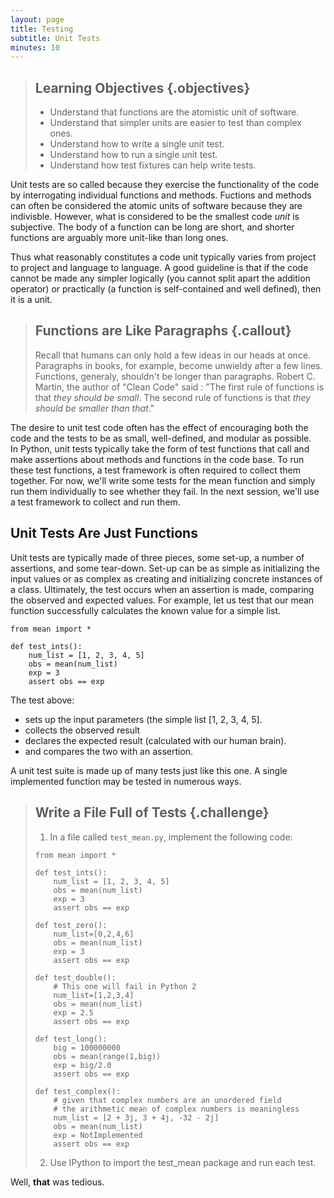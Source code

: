 ```yaml
---
layout: page
title: Testing
subtitle: Unit Tests
minutes: 10
---
```

> ## Learning Objectives {.objectives}
> 
> -   Understand that functions are the atomistic unit of software.
> -   Understand that simpler units are easier to test than complex ones.
> -   Understand how to write a single unit test.
> -   Understand how to run a single unit test.
> -   Understand how test fixtures can help write tests.

Unit tests are so called because they exercise the functionality of the code by
interrogating individual functions and methods. Fuctions and methods can often
be considered the atomic units of software because they are indivisble.
However, what is considered to be the smallest code _unit_ is subjective. The
body of a function can be long are short, and shorter functions are arguably
more unit-like than long ones.

Thus what reasonably constitutes a code unit typically varies from project to
project and language to language.  A good guideline is that if the code cannot
be made any simpler logically (you cannot split apart the addition operator) or
practically (a function is self-contained and well defined), then it is a unit. 

> ## Functions are Like Paragraphs {.callout}
>
> Recall that humans can only hold a few ideas in our heads at once. Paragraphs
> in books, for example, become unwieldy after a few lines. Functions, generaly,
> shouldn't be longer than paragraphs.
> Robert C. Martin, the author of "Clean Code" said : "The first rule of
> functions is that _they should be small_. The second rule of functions is that
> _they should be smaller than that_." 

The desire to unit test code often has the effect of encouraging both the
code and the tests to be as small, well-defined, and modular as possible.  
In Python, unit tests typically take the form of test functions that call and make
assertions about methods and functions in the code base.  To run these test
functions, a test framework is often required to collect them together. For
now, we'll write some tests for the mean function and simply run them
individually to see whether they fail. In the next session, we'll use a test
framework to collect and run them.

## Unit Tests Are Just Functions

Unit tests are typically made of three pieces, some set-up, a number of
assertions, and some tear-down. Set-up can be as simple as initializing the
input values or as complex as creating and initializing concrete instances of a
class. Ultimately, the test occurs when an assertion is made, comparing the
observed and expected values. For example, let us test that our mean function 
successfully calculates the known value for a simple list.

~~~ {.python}
from mean import *

def test_ints():
    num_list = [1, 2, 3, 4, 5]
    obs = mean(num_list)
    exp = 3
    assert obs == exp
~~~ 

The test above: 
- sets up the input parameters (the simple list [1, 2, 3, 4, 5].
- collects the observed result
- declares the expected result (calculated with our human brain).
- and compares the two with an assertion.

A unit test suite is made up of many tests just like this one. A single 
implemented function may be tested in numerous ways. 

> ## Write a File Full of Tests {.challenge}
>
> 1. In a file called `test_mean.py`, implement the following code:
> 
> ~~~ {.python}
> from mean import *
> 
> def test_ints():
>     num_list = [1, 2, 3, 4, 5]
>     obs = mean(num_list)
>     exp = 3
>     assert obs == exp
> 
> def test_zero():
>     num_list=[0,2,4,6]
>     obs = mean(num_list)
>     exp = 3
>     assert obs == exp
> 
> def test_double():
>     # This one will fail in Python 2
>     num_list=[1,2,3,4]
>     obs = mean(num_list)
>     exp = 2.5
>     assert obs == exp
> 
> def test_long():
>     big = 100000000
>     obs = mean(range(1,big))
>     exp = big/2.0
>     assert obs == exp
> 
> def test_complex():
>     # given that complex numbers are an unordered field
>     # the arithmetic mean of complex numbers is meaningless
>     num_list = [2 + 3j, 3 + 4j, -32 - 2j]
>     obs = mean(num_list)
>     exp = NotImplemented
>     assert obs == exp
> ~~~
> 
> 2. Use IPython to import the test_mean package and run each test.
> 

Well, **that** was tedious.
